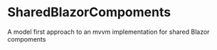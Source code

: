 # SharedBlazorCompoments
A model first approach to an mvvm  implementation for shared Blazor compoments
